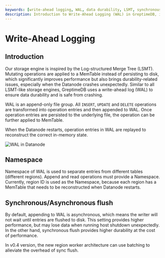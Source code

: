 ```yaml
---
keywords: [write-ahead logging, WAL, data durability, LSMT, synchronous flush, asynchronous flush]
description: Introduction to Write-Ahead Logging (WAL) in GreptimeDB, its purpose, architecture, and operational modes.
---
```


# Write-Ahead Logging

## Introduction

Our storage engine is inspired by the Log-structured Merge Tree (LSMT). Mutating operations are
applied to a MemTable instead of persisting to disk, which significantly improves performance but
also brings durability-related issues, especially when the Datanode crashes unexpectedly. Similar
to all LSMT-like storage engines, GreptimeDB uses a write-ahead log (WAL) to ensure data durability
and is safe from crashing.

WAL is an append-only file group. All `INSERT`, `UPDATE` and `DELETE` operations are transformed into
operation entries and then appended to WAL. Once operation entries are persisted to the underlying
file, the operation can be further applied to MemTable.

When the Datanode restarts, operation entries in WAL are replayed to reconstruct the correct
in-memory state.

![WAL in Datanode](/wal.png)

## Namespace

Namespace of WAL is used to separate entries from different tables (different regions). Append and
read operations must provide a Namespace. Currently, region ID is used as the Namespace, because
each region has a MemTable that needs to be reconstructed when Datanode restarts.

## Synchronous/Asynchronous flush

By default, appending to WAL is asynchronous, which means the writer will not wait until entries are
flushed to disk. This setting provides higher performance, but may lose data when running host shutdown unexpectedly. In the other hand, synchronous flush provides higher durability at the cost of performance.

In v0.4 version, the new region worker architecture can use batching to alleviate the overhead of sync flush.
